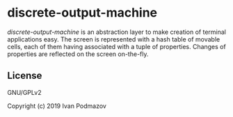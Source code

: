 # discrete-output-machine

*discrete-output-machine* is an abstraction layer to make creation of terminal 
applications easy. The screen is represented with a hash table of movable 
cells, each of them having associated with a tuple of properties. 
Changes of properties are reflected on the screen on-the-fly.

## License

GNU/GPLv2

Copyright (c) 2019 Ivan Podmazov

